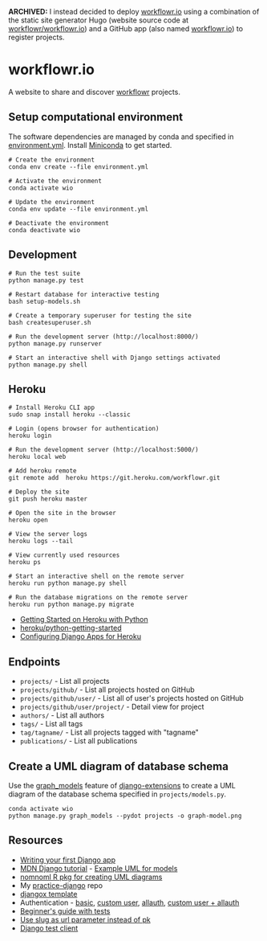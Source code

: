 **ARCHIVED:** I instead decided to deploy [workflowr.io][] using a combination
of the static site generator Hugo (website source code at [workflowr/workflowr.io][repo])
and a GitHub app (also named [workflowr.io][app]) to register projects.

[workflowr.io]: https://workflowr.io/
[repo]: https://github.com/workflowr/workflowr.io
[app]: https://github.com/apps/workflowr-io

# workflowr.io

A website to share and discover [workflowr][] projects.

[workflowr]: https://github.com/jdblischak/worklfowr

## Setup computational environment

The software dependencies are managed by conda and specified in
[environment.yml](environment.yml). Install [Miniconda][] to get started.

```
# Create the environment
conda env create --file environment.yml

# Activate the environment
conda activate wio

# Update the environment
conda env update --file environment.yml

# Deactivate the environment
conda deactivate wio
```

[Miniconda]: https://docs.conda.io/en/latest/miniconda.html

## Development

```
# Run the test suite
python manage.py test

# Restart database for interactive testing
bash setup-models.sh

# Create a temporary superuser for testing the site
bash createsuperuser.sh

# Run the development server (http://localhost:8000/)
python manage.py runserver

# Start an interactive shell with Django settings activated
python manage.py shell
```

## Heroku

```
# Install Heroku CLI app
sudo snap install heroku --classic

# Login (opens browser for authentication)
heroku login

# Run the development server (http://localhost:5000/)
heroku local web

# Add heroku remote
git remote add  heroku https://git.heroku.com/workflowr.git

# Deploy the site
git push heroku master

# Open the site in the browser
heroku open

# View the server logs
heroku logs --tail

# View currently used resources
heroku ps

# Start an interactive shell on the remote server
heroku run python manage.py shell

# Run the database migrations on the remote server
heroku run python manage.py migrate
```

* [Getting Started on Heroku with Python](https://devcenter.heroku.com/articles/getting-started-with-python)
* [heroku/python-getting-started](https://github.com/heroku/python-getting-started)
* [Configuring Django Apps for Heroku](https://devcenter.heroku.com/articles/django-app-configuration)

## Endpoints

* `projects/` - List all projects
* `projects/github/` - List all projects hosted on GitHub
* `projects/github/user/` - List all of user's projects hosted on GitHub
* `projects/github/user/project/` - Detail view for project
* `authors/` - List all authors
* `tags/` - List all tags
* `tag/tagname/` - List all projects tagged with "tagname"
* `publications/` - List all publications

## Create a UML diagram of database schema

Use the [graph_models][] feature of [django-extensions][] to create a UML
diagram of the database schema specified in `projects/models.py`.

```
conda activate wio
python manage.py graph_models --pydot projects -o graph-model.png
```

[django-extensions]: https://django-extensions.readthedocs.io/
[graph_models]: https://django-extensions.readthedocs.io/en/latest/graph_models.html

## Resources

* [Writing your first Django app](https://docs.djangoproject.com/en/2.2/intro/tutorial01/)
* [MDN Django tutorial](https://developer.mozilla.org/en-US/docs/Learn/Server-side/Django) -
[Example UML for models](https://developer.mozilla.org/en-US/docs/Learn/Server-side/Django/Models)
* [nomnoml R pkg for creating UML diagrams](https://github.com/javierluraschi/nomnoml)
* My [practice-django](https://github.com/jdblischak/practice-django) repo
* [djangox template](https://github.com/wsvincent/djangox)
* Authentication - [basic](https://wsvincent.com/django-user-authentication-tutorial-login-and-logout/),
[custom user](https://wsvincent.com/django-custom-user-model-tutorial/),
[allauth](https://wsvincent.com/django-allauth-tutorial/),
[custom user + allauth](https://wsvincent.com/django-allauth-tutorial-custom-user-model/)
* [Beginner's guide with tests](https://simpleisbetterthancomplex.com/series/2017/09/18/a-complete-beginners-guide-to-django-part-3.html)
* [Use slug as url parameter instead of pk](https://www.agiliq.com/blog/2019/01/django-when-and-how-use-detailview/#use-slug-as-url-parameter-instead-of-pk)
* [Django test client](https://docs.djangoproject.com/en/3.0/topics/testing/tools/)
